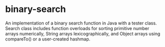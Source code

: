 # binary-search
An implementation of a binary search function in Java with a tester class. Search class includes function overloads for sorting primitive number arrays numerically, String arrays lexicographically, and Object arrays using compareTo() or a user-created hashmap.
